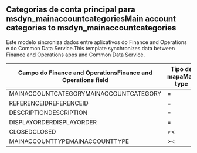 ## <a name="main-account-categories-to-msdyn_mainaccountcategories"></a><span data-ttu-id="10ba8-101">Categorias de conta principal para msdyn_mainaccountcategories</span><span class="sxs-lookup"><span data-stu-id="10ba8-101">Main account categories to msdyn_mainaccountcategories</span></span>

<span data-ttu-id="10ba8-102">Este modelo sincroniza dados entre aplicativos do Finance and Operations e do Common Data Service.</span><span class="sxs-lookup"><span data-stu-id="10ba8-102">This template synchronizes data between Finance and Operations apps and Common Data Service.</span></span>

<span data-ttu-id="10ba8-103">Campo do Finance and Operations</span><span class="sxs-lookup"><span data-stu-id="10ba8-103">Finance and Operations field</span></span> | <span data-ttu-id="10ba8-104">Tipo de mapa</span><span class="sxs-lookup"><span data-stu-id="10ba8-104">Map type</span></span> | <span data-ttu-id="10ba8-105">Outro campo Dynamics 365</span><span class="sxs-lookup"><span data-stu-id="10ba8-105">Other Dynamics 365 field</span></span> | <span data-ttu-id="10ba8-106">Valor padrão</span><span class="sxs-lookup"><span data-stu-id="10ba8-106">Default value</span></span>
---|---|---|---
<span data-ttu-id="10ba8-107">MAINACCOUNTCATEGORY</span><span class="sxs-lookup"><span data-stu-id="10ba8-107">MAINACCOUNTCATEGORY</span></span> | = | <span data-ttu-id="10ba8-108">msdyn_mainaccountcategory</span><span class="sxs-lookup"><span data-stu-id="10ba8-108">msdyn_mainaccountcategory</span></span> | 
<span data-ttu-id="10ba8-109">REFERENCEID</span><span class="sxs-lookup"><span data-stu-id="10ba8-109">REFERENCEID</span></span> | = | <span data-ttu-id="10ba8-110">msdyn_referenceid</span><span class="sxs-lookup"><span data-stu-id="10ba8-110">msdyn_referenceid</span></span> | 
<span data-ttu-id="10ba8-111">DESCRIPTION</span><span class="sxs-lookup"><span data-stu-id="10ba8-111">DESCRIPTION</span></span> | = | <span data-ttu-id="10ba8-112">msdyn_description</span><span class="sxs-lookup"><span data-stu-id="10ba8-112">msdyn_description</span></span> | 
<span data-ttu-id="10ba8-113">DISPLAYORDER</span><span class="sxs-lookup"><span data-stu-id="10ba8-113">DISPLAYORDER</span></span> | = | <span data-ttu-id="10ba8-114">msdyn_displayorder</span><span class="sxs-lookup"><span data-stu-id="10ba8-114">msdyn_displayorder</span></span> | 
<span data-ttu-id="10ba8-115">CLOSED</span><span class="sxs-lookup"><span data-stu-id="10ba8-115">CLOSED</span></span> | >< | <span data-ttu-id="10ba8-116">msdyn_closed</span><span class="sxs-lookup"><span data-stu-id="10ba8-116">msdyn_closed</span></span> | 
<span data-ttu-id="10ba8-117">MAINACCOUNTTYPE</span><span class="sxs-lookup"><span data-stu-id="10ba8-117">MAINACCOUNTTYPE</span></span> | >< | <span data-ttu-id="10ba8-118">msdyn_mainaccounttypevalue</span><span class="sxs-lookup"><span data-stu-id="10ba8-118">msdyn_mainaccounttypevalue</span></span> | 
